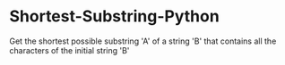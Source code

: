 # Shortest-Substring-Python
Get the shortest possible substring 'A' of a string 'B' that contains all the characters of the initial string 'B'
